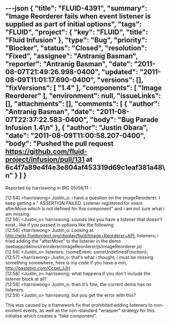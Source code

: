 ---json
{
  "title": "FLUID-4391",
  "summary": "Image Reorderer fails when event listener is supplied as part of initial options",
  "tags": "FLUID",
  "project": {
    "key": "FLUID",
    "title": "Fluid Infusion"
  },
  "type": "Bug",
  "priority": "Blocker",
  "status": "Closed",
  "resolution": "Fixed",
  "assignee": "Antranig Basman",
  "reporter": "Antranig Basman",
  "date": "2011-08-07T21:49:26.998-0400",
  "updated": "2011-08-09T11:01:17.690-0400",
  "versions": [],
  "fixVersions": [
    "1.4"
  ],
  "components": [
    "Image Reorderer"
  ],
  "environment": null,
  "issueLinks": [],
  "attachments": [],
  "comments": [
    {
      "author": "Antranig Basman",
      "date": "2011-08-07T22:37:22.583-0400",
      "body": "Bug Parade Infusion 1.4\n"
    },
    {
      "author": "Justin Obara",
      "date": "2011-08-09T11:00:58.207-0400",
      "body": "Pushed the pull request <https://github.com/fluid-project/infusion/pull/131> at 6c4f7a89e4f4e3e804af453319d69c1eaf381a48\n"
    }
  ]
}
---
Reported by harriswong in IRC 05/08/11 -&#x20;

\[12:54] \<harriswong> Justin\_o: i have a question on the imageReorderer.  I keep getting a " ASSERTION FAILED:  Listener registered for event afterMove which is not defined for this component" and i am not sure what i am missing.\
\[12:56] \<Justin\_o> harriswong: sounds like you have a listener that doesn't exist.. like if you passed in options like the following\
\[12:56] \<harriswong> Justin\_o: Looking at <http://wiki.fluidproject.org/display/fluid/Image+Reorderer+API>, listeners; i tried adding the "afterMove" to the listener in the demo (webapp/demos/reorderer/imageReorderer/js/imageReorderer.js)\
\[12:56] \<Justin\_o> listeners: {someEvent: someUndefinedFunction};\
\[12:57] \<harriswong> Justin\_o: that's what i thought, i must be missing something somewhere, here is my code if you have a min, <http://pastebin.com/CcpeLJJH>\
\[12:58] \<Justin\_o> harriswong: what happens if you don't include the listener block at all?\
\[12:58] \<harriswong> Justin\_o: then it's fine, the current demo has no listeners.\
\[12:59] \<Justin\_o> harriswong: but you get the error with this?

This was caused by a framework fix that prohibited adding listeners to non-existent events, as well as the non-standard "wrapper" strategy for this initialise which creates a "fake component".

        